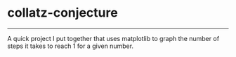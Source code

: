 # collatz-conjecture
<hr> 

A quick project I put together that uses matplotlib to graph the number of steps it takes to reach 1 for a given number.
